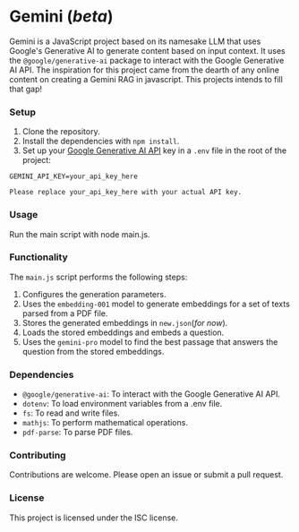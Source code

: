 # Gemini (*beta*)

Gemini is a JavaScript project based on its namesake LLM that uses Google's Generative AI to generate content based on input context. It uses the `@google/generative-ai` package to interact with the Google Generative AI API. The inspiration for this project came from the dearth of any online content on creating a Gemini RAG in javascript. This projects intends to fill that gap!

### Setup

1. Clone the repository.
2. Install the dependencies with `npm install`.
3. Set up your [Google Generative AI API](https://makersuite.google.com/) key in a `.env` file in the root of the project:

```
GEMINI_API_KEY=your_api_key_here

Please replace your_api_key_here with your actual API key.
```

### Usage
Run the main script with node main.js.

### Functionality
The `main.js` script performs the following steps:

1. Configures the generation parameters.
2. Uses the `embedding-001` model to generate embeddings for a set of texts parsed from a PDF file.
3. Stores the generated embeddings in `new.json`(*for now*).
4. Loads the stored embeddings and embeds a question.
5. Uses the `gemini-pro` model to find the best passage that answers the question from the stored embeddings.
   
### Dependencies
- `@google/generative-ai`: To interact with the Google Generative AI API.
- `dotenv`: To load environment variables from a .env file.
- `fs`: To read and write files.
- `mathjs`: To perform mathematical operations.
- `pdf-parse`: To parse PDF files.
  
### Contributing
Contributions are welcome. Please open an issue or submit a pull request.

### License
This project is licensed under the ISC license.